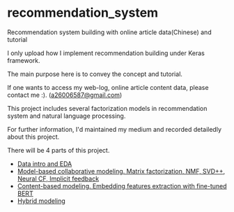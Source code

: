 # recommendation_system
Recommendation system building with online article data(Chinese) and tutorial

I only upload how I implement recommendation building under Keras framework.

The main purpose here is to convey the concept and tutorial.

If one wants to access my web-log, online article content data, please contact me :). (a26006587@gmail.com)

This project includes several factorization models in recommendation system and natural language processing.

For further information, I'd maintained my medium and recorded detailedly about this project. 

There will be 4 parts of this project.
* [Data intro and EDA](https://medium.com/@a26006587/implicit-feedback-recommendation-system-i-intro-and-datasets-eda-eda16764602a) 
* [Model-based collaborative modeling. Matrix factorization, NMF, SVD++, Neural CF, Implicit feedback](https://medium.com/@a26006587/implicit-feedback-recommendation-system-ii-collaborative-filtering-27be600197f1)
* [Content-based modeling. Embedding features extraction with fine-tuned BERT](https://medium.com/@a26006587/implicit-feedback-recommendation-system-iii-content-based-recommendation-f607264c0355)
* [Hybrid modeling](https://medium.com/@a26006587/implicit-feedback-recommendation-system-iv-hybrid-recommendation-f966b34e2bc9)


